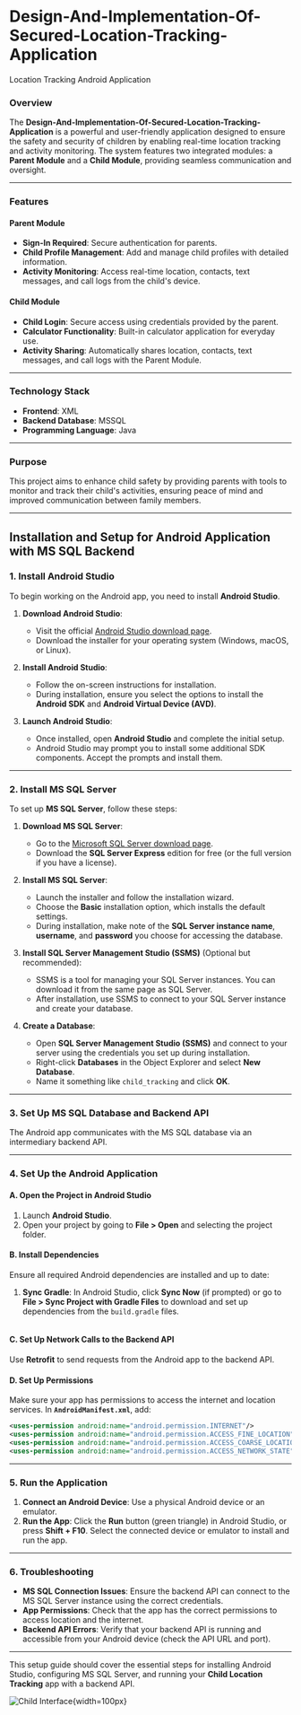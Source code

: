 # Design-And-Implementation-Of-Secured-Location-Tracking-Application
Location Tracking Android Application



### **Overview**
The **Design-And-Implementation-Of-Secured-Location-Tracking-Application** is a powerful and user-friendly application designed to ensure the safety and security of children by enabling real-time location tracking and activity monitoring. The system features two integrated modules: a **Parent Module** and a **Child Module**, providing seamless communication and oversight.

---

### **Features**

#### **Parent Module**
- **Sign-In Required**: Secure authentication for parents.
- **Child Profile Management**: Add and manage child profiles with detailed information.
- **Activity Monitoring**: Access real-time location, contacts, text messages, and call logs from the child's device.

#### **Child Module**
- **Child Login**: Secure access using credentials provided by the parent.
- **Calculator Functionality**: Built-in calculator application for everyday use.
- **Activity Sharing**: Automatically shares location, contacts, text messages, and call logs with the Parent Module.

---

### **Technology Stack**
- **Frontend**: XML
- **Backend Database**: MSSQL
- **Programming Language**: Java

---

### **Purpose**
This project aims to enhance child safety by providing parents with tools to monitor and track their child's activities, ensuring peace of mind and improved communication between family members.

---




## **Installation and Setup for Android Application with MS SQL Backend**

### **1. Install Android Studio**

To begin working on the Android app, you need to install **Android Studio**.

1. **Download Android Studio**:
   - Visit the official [Android Studio download page](https://developer.android.com/studio).
   - Download the installer for your operating system (Windows, macOS, or Linux).

2. **Install Android Studio**:
   - Follow the on-screen instructions for installation.
   - During installation, ensure you select the options to install the **Android SDK** and **Android Virtual Device (AVD)**.

3. **Launch Android Studio**:
   - Once installed, open **Android Studio** and complete the initial setup.
   - Android Studio may prompt you to install some additional SDK components. Accept the prompts and install them.

---

### **2. Install MS SQL Server**

To set up **MS SQL Server**, follow these steps:

1. **Download MS SQL Server**:
   - Go to the [Microsoft SQL Server download page](https://www.microsoft.com/en-us/sql-server/sql-server-downloads).
   - Download the **SQL Server Express** edition for free (or the full version if you have a license).

2. **Install MS SQL Server**:
   - Launch the installer and follow the installation wizard.
   - Choose the **Basic** installation option, which installs the default settings.
   - During installation, make note of the **SQL Server instance name**, **username**, and **password** you choose for accessing the database.

3. **Install SQL Server Management Studio (SSMS)** (Optional but recommended):
   - SSMS is a tool for managing your SQL Server instances. You can download it from the same page as SQL Server.
   - After installation, use SSMS to connect to your SQL Server instance and create your database.

4. **Create a Database**:
   - Open **SQL Server Management Studio (SSMS)** and connect to your server using the credentials you set up during installation.
   - Right-click **Databases** in the Object Explorer and select **New Database**.
   - Name it something like `child_tracking` and click **OK**.

---

### **3. Set Up MS SQL Database and Backend API**

The Android app communicates with the MS SQL database via an intermediary backend API.

---

### **4. Set Up the Android Application**

#### **A. Open the Project in Android Studio**
1. Launch **Android Studio**.
2. Open your project by going to **File > Open** and selecting the project folder.

#### **B. Install Dependencies**
Ensure all required Android dependencies are installed and up to date:

1. **Sync Gradle**:
   In Android Studio, click **Sync Now** (if prompted) or go to **File > Sync Project with Gradle Files** to download and set up dependencies from the `build.gradle` files.

   ```

#### **C. Set Up Network Calls to the Backend API**
Use **Retrofit** to send requests from the Android app to the backend API.


#### **D. Set Up Permissions**
Make sure your app has permissions to access the internet and location services. In **`AndroidManifest.xml`**, add:
```xml
<uses-permission android:name="android.permission.INTERNET"/>
<uses-permission android:name="android.permission.ACCESS_FINE_LOCATION"/>
<uses-permission android:name="android.permission.ACCESS_COARSE_LOCATION"/>
<uses-permission android:name="android.permission.ACCESS_NETWORK_STATE"/>
```

---

### **5. Run the Application**

1. **Connect an Android Device**: Use a physical Android device or an emulator.
2. **Run the App**: Click the **Run** button (green triangle) in Android Studio, or press **Shift + F10**. Select the connected device or emulator to install and run the app.

---

### **6. Troubleshooting**

- **MS SQL Connection Issues**: Ensure the backend API can connect to the MS SQL Server instance using the correct credentials.
- **App Permissions**: Check that the app has the correct permissions to access location and the internet.
- **Backend API Errors**: Verify that your backend API is running and accessible from your Android device (check the API URL and port).

---

This setup guide should cover the essential steps for installing Android Studio, configuring MS SQL Server, and running your **Child Location Tracking** app with a backend API.


![Child Interface](Images/child_calculatot_interface.jpeg){width=100px}
